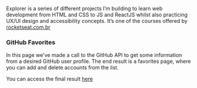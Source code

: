 Explorer is a series of different projects I’m building to learn web development from HTML and CSS to JS and ReactJS whilst also practicing UX/UI design and accessibility concepts.
It’s one of the courses offered by [rocketseat.com.br](https://rocketseat.com.br)

### GitHub Favorites

In this page we've made a call to the GitHub API to get some information from a desired GitHub user profile. The end result is a favorites page, where you can add and delete accounts from the list.

You can access the final result [here](https://dadaniela.github.io/github-favorites)